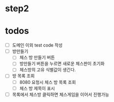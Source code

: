 # step2

# todos

- [ ] 도메인 이외 test code 작성
- [ ] 방만들기
    - [ ] 체스 방 만들기 버튼
    - [ ] 방만들기 버튼을 누르면 새로운 체스판이 초기화
    - [ ] 체스방의 고유 식별값이 생긴다.
- [ ] 방 목록 조회
    - [ ] 8080 요청시 체스 방 목록 조회
    - [ ] 체스 방 제목이 표시
- [ ] 목록에서 체스방 클릭하면 체스게임을 이어서 진행가능
